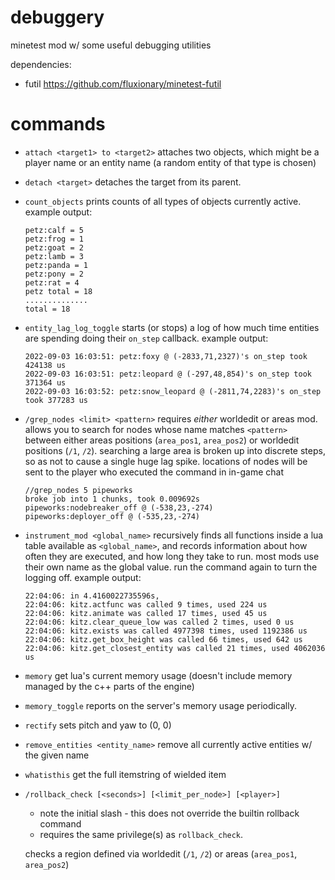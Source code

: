 # debuggery

minetest mod w/ some useful debugging utilities

dependencies:
* futil https://github.com/fluxionary/minetest-futil

# commands

* `attach <target1> to <target2>`
  attaches two objects, which might be a player name or an entity name (a random entity of that type is chosen)
* `detach <target>`
  detaches the target from its parent.
* `count_objects`
  prints counts of all types of objects currently active.
  example output:
  ```
  petz:calf = 5
  petz:frog = 1
  petz:goat = 2
  petz:lamb = 3
  petz:panda = 1
  petz:pony = 2
  petz:rat = 4
  petz total = 18
  ..............
  total = 18
  ```
* `entity_lag_log_toggle`
  starts (or stops) a log of how much time entities are spending doing their `on_step` callback.
  example output:
  ```
  2022-09-03 16:03:51: petz:foxy @ (-2833,71,2327)'s on_step took 424138 us
  2022-09-03 16:03:51: petz:leopard @ (-297,48,854)'s on_step took 371364 us
  2022-09-03 16:03:52: petz:snow_leopard @ (-2811,74,2283)'s on_step took 377283 us
  ```
* `/grep_nodes <limit> <pattern>`
  requires *either* worldedit or areas mod. allows you to search for nodes whose name matches `<pattern>` between
  either areas positions (`area_pos1`, `area_pos2`) or worldedit positions (`/1`, `/2`). searching a large area is
  broken up into discrete steps, so as not to cause a single huge lag spike. locations of nodes will be sent to
  the player who executed the command in in-game chat
  ```
  //grep_nodes 5 pipeworks
  broke job into 1 chunks, took 0.009692s
  pipeworks:nodebreaker_off @ (-538,23,-274)
  pipeworks:deployer_off @ (-535,23,-274)
  ```
* `instrument_mod <global_name>`
  recursively finds all functions inside a lua table available as `<global_name>`, and records information about how
  often they are executed, and how long they take to run. most mods use their own name as the global value.
  run the command again to turn the logging off. example output:
  ```
  22:04:06: in 4.4160022735596s,
  22:04:06: kitz.actfunc was called 9 times, used 224 us
  22:04:06: kitz.animate was called 17 times, used 45 us
  22:04:06: kitz.clear_queue_low was called 2 times, used 0 us
  22:04:06: kitz.exists was called 4977398 times, used 1192386 us
  22:04:06: kitz.get_box_height was called 66 times, used 642 us
  22:04:06: kitz.get_closest_entity was called 21 times, used 4062036 us
  ```
* `memory`
  get lua's current memory usage (doesn't include memory managed by the c++ parts of the engine)
* `memory_toggle`
  reports on the server's memory usage periodically.
* `rectify`
  sets pitch and yaw to (0, 0)
* `remove_entities <entity_name>`
  remove all currently active entities w/ the given name
* `whatisthis`
  get the full itemstring of wielded item
* `/rollback_check [<seconds>] [<limit_per_node>] [<player>]`
  * note the initial slash - this does not override the builtin rollback command
  * requires the same privilege(s) as `rollback_check`.

  checks a region defined via worldedit (`/1`, `/2`) or areas (`area_pos1`, `area_pos2`)
